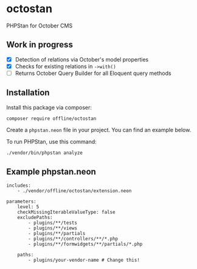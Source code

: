 # octostan

PHPStan for October CMS


## Work in progress

* [X] Detection of relations via October's model properties
* [X] Checks for existing relations in `->with()`
* [ ] Returns October Query Builder for all Eloquent query methods

## Installation

Install this package via composer:

```
composer require offline/octostan
```

Create a `phpstan.neon` file in your project. You can find an example below.

To run PHPStan, use this command:

```bash
./vendor/bin/phpstan analyze 
```

## Example phpstan.neon

```neon
includes:
    - ./vendor/offline/octostan/extension.neon

parameters:
    level: 5
    checkMissingIterableValueType: false
    excludePaths:
        - plugins/**/tests
        - plugins/**/views
        - plugins/**/partials
        - plugins/**/controllers/**/*.php
        - plugins/**/formwidgets/**/partials/*.php
        
    paths:
        - plugins/your-vendor-name # Change this!
```

